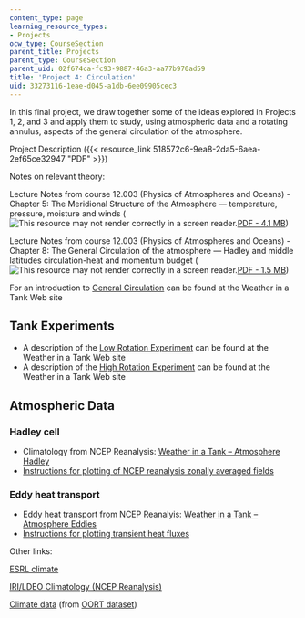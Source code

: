 ```yaml
---
content_type: page
learning_resource_types:
- Projects
ocw_type: CourseSection
parent_title: Projects
parent_type: CourseSection
parent_uid: 02f674ca-fc93-9887-46a3-aa77b970ad59
title: 'Project 4: Circulation'
uid: 33273116-1eae-d045-a1db-6ee09905cec3
---
```


In this final project, we draw together some of the ideas explored in Projects 1, 2, and 3 and apply them to study, using atmospheric data and a rotating annulus, aspects of the general circulation of the atmosphere.

Project Description ({{< resource_link 518572c6-9ea8-2da5-6aea-2ef65ce32947 "PDF" >}})

Notes on relevant theory:

Lecture Notes from course 12.003 (Physics of Atmospheres and Oceans) - Chapter 5: The Meridional Structure of the Atmosphere — temperature, pressure, moisture and winds (![This resource may not render correctly in a screen reader.](/images/inacessible.gif)[PDF - 4.1 MB](http://weatherclimatelab.mit.edu/wp-content/uploads/2017/07/chap5.pdf))

Lecture Notes from course 12.003 (Physics of Atmospheres and Oceans) - Chapter 8: The General Circulation of the atmosphere — Hadley and middle latitudes circulation-heat and momentum budget (![This resource may not render correctly in a screen reader.](/images/inacessible.gif)[PDF - 1.5 MB](http://weathertank.mit.edu/wp-content/uploads/2017/04/chap8.pdf))

For an introduction to [General Circulation](http://weathertank.mit.edu/links/projects/general-circulation-an-introduction/general-circulation-tank-hadley) can be found at the Weather in a Tank Web site

Tank Experiments
----------------

*   A description of the [Low Rotation Experiment](http://paoc.mit.edu/labguide/circ_hadley.html) can be found at the Weather in a Tank Web site
*   A description of the [High Rotation Experiment](http://paoc.mit.edu/labguide/circ_exp_fast.html) can be found at the Weather in a Tank Web site

Atmospheric Data
----------------

### Hadley cell

*   Climatology from NCEP Reanalysis: [Weather in a Tank – Atmosphere Hadley](http://paoc.mit.edu/labguide/circ_hadley.html)
*   [Instructions for plotting of NCEP reanalysis zonally averaged fields](http://weatherclimatelab.mit.edu/instructions-for-plotting-of-ncep-reanalysis-zonally-averaged-fields)

### Eddy heat transport

*   Eddy heat transport from NCEP Reanalyis: [Weather in a Tank – Atmosphere Eddies](http://paoc.mit.edu/labguide/circ_hadley.html)
*   [Instructions for plotting transient heat fluxes](http://weatherclimatelab.mit.edu/instructions-for-plotting-transient-heat-fluxes-from-ncepncar-reanalysis)

Other links:

[ESRL climate](https://www.esrl.noaa.gov/psd/data/usclimdivs/)

[IRI/LDEO Climatology (NCEP Reanalysis)](http://ingrid.ldeo.columbia.edu/)

[Climate data](http://weatherclimatelab.mit.edu/climate-data-zonal-means) (from [OORT dataset](http://iridl.ldeo.columbia.edu/SOURCES/.OORT/.dataset_documentation.html))